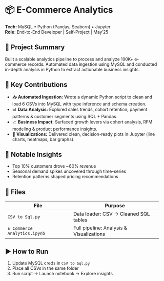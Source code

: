 # 📦 E-Commerce Analytics  
**Tech:** MySQL • Python (Pandas, Seaborn) • Jupyter  
**Role:** End-to-End Developer | Self-Project | May’25  

## 🚀 Project Summary  
Built a scalable analytics pipeline to process and analyze 100K+ e-commerce records. Automated data ingestion using MySQL and conducted in-depth analysis in Python to extract actionable business insights.

## 🔧 Key Contributions  
- 📥 **Automated Ingestion:** Wrote a dynamic Python script to clean and load 6 CSVs into MySQL with type inference and schema creation.  
- 📊 **Data Analysis:** Explored sales trends, cohort retention, payment patterns & customer segments using SQL + Pandas.  
- 📈 **Business Impact:** Surfaced growth levers via cohort analysis, RFM modeling & product performance insights.  
- 📌 **Visualizations:** Delivered clean, decision-ready plots in Jupyter (line charts, heatmaps, bar graphs).

## 🧠 Notable Insights  
- Top 10% customers drove ~60% revenue  
- Seasonal demand spikes uncovered through time-series  
- Retention patterns shaped pricing recommendations  

## 📂 Files  
| File                          | Purpose                                   |
|-------------------------------|-------------------------------------------|
| `CSV to Sql.py`              | Data loader: CSV → Cleaned SQL tables     |
| `E Commerce Analytics.ipynb` | Full pipeline: Analysis & Visualizations  |

## ▶️ How to Run  
1. Update MySQL creds in `CSV to Sql.py`  
2. Place all CSVs in the same folder  
3. Run script → Launch notebook → Explore insights  
